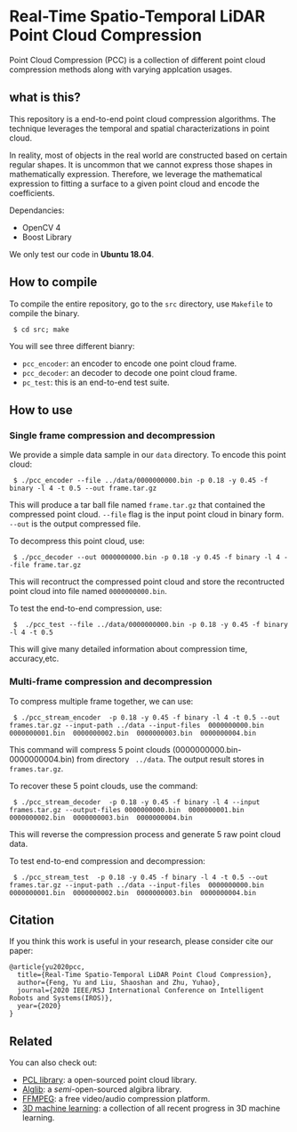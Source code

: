 # Real-Time Spatio-Temporal LiDAR Point Cloud Compression

Point Cloud Compression (PCC) is a collection of different point cloud compression methods along with varying applcation usages.

## what is this?

This repository is a end-to-end point cloud compression algorithms. The technique leverages the temporal and spatial characterizations in point cloud.

In reality, most of objects in the real world are constructed based on certain regular shapes. It is uncommon that we cannot express those shapes in mathematically expression. Therefore, we leverage the mathematical expression to fitting a surface to a given point cloud and encode the coefficients.


Dependancies:
* OpenCV 4
* Boost Library

We only test our code in **Ubuntu 18.04**.

## How to compile

To compile the entire repository, go to the `src` directory, use `Makefile` to compile the binary.
```
 $ cd src; make
```

You will see three different bianry:
* `pcc_encoder`: an encoder to encode one point cloud frame.
* `pcc_decoder`: an decoder to decode one point cloud frame.
* `pc_test`: this is an end-to-end test suite.


## How to use

### Single frame compression and decompression

We provide a simple data sample in our `data` directory. To encode this point cloud:
```
 $ ./pcc_encoder --file ../data/0000000000.bin -p 0.18 -y 0.45 -f binary -l 4 -t 0.5 --out frame.tar.gz
```
This will produce a tar ball file named `frame.tar.gz` that contained the compressed point cloud. `--file` flag is the input point cloud in binary form. `--out` is the output compressed file.

To decompress this point cloud, use:
```
 $ ./pcc_decoder --out 0000000000.bin -p 0.18 -y 0.45 -f binary -l 4 --file frame.tar.gz
```
This will recontruct the compressed point cloud and store the recontructed point cloud into file named `0000000000.bin`.

To test the end-to-end compression, use:
```
 $  ./pcc_test --file ../data/0000000000.bin -p 0.18 -y 0.45 -f binary -l 4 -t 0.5 
```
This will give many detailed information about compression time, accuracy,etc.

### Multi-frame compression and decompression

To compress multiple frame together, we can use:
```
 $ ./pcc_stream_encoder  -p 0.18 -y 0.45 -f binary -l 4 -t 0.5 --out frames.tar.gz --input-path ../data --input-files  0000000000.bin  0000000001.bin  0000000002.bin  0000000003.bin  0000000004.bin
```
This command will compress 5 point clouds (0000000000.bin-0000000004.bin) from directory ` ../data`. The output result stores in `frames.tar.gz`.

To recover these 5 point clouds, use the command:
```
 $ ./pcc_stream_decoder  -p 0.18 -y 0.45 -f binary -l 4 --input frames.tar.gz --output-files 0000000000.bin  0000000001.bin  0000000002.bin  0000000003.bin  0000000004.bin
```
This will reverse the compression process and generate 5 raw point cloud data.

To test end-to-end compression and decompression:
```
 $ ./pcc_stream_test  -p 0.18 -y 0.45 -f binary -l 4 -t 0.5 --out frames.tar.gz --input-path ../data --input-files  0000000000.bin  0000000001.bin  0000000002.bin  0000000003.bin  0000000004.bin
```

## Citation

If you think this work is useful in your research, please consider cite our paper:
```
@article{yu2020pcc,
  title={Real-Time Spatio-Temporal LiDAR Point Cloud Compression},
  author={Feng, Yu and Liu, Shaoshan and Zhu, Yuhao},
  journal={2020 IEEE/RSJ International Conference on Intelligent Robots and Systems(IROS)},
  year={2020}
}
```

## Related 
You can also check out:
  - [PCL library](http://docs.pointclouds.org/trunk/index.html): a open-sourced point cloud library.
  - [Alglib](https://www.alglib.net/): a *semi*-open-sourced algibra library.
  - [FFMPEG](https://www.ffmpeg.org/): a free video/audio compression platform.
  - [3D machine learning](https://github.com/timzhang642/3D-Machine-Learning): a collection of all recent progress in 3D machine learning.







